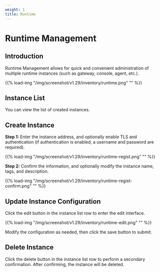 ```yaml
---
weight: 1
title: Runtime
---
```


# Runtime Management

## Introduction

Runtime Management allows for quick and convenient administration of multiple runtime instances (such as gateway, console, agent, etc.).

{{% load-img "/img/screenshot/v1.29/inventory/runtime.png" "" %}}

## Instance List

You can view the list of created instances.

## Create Instance

**Step 1:** Enter the instance address, and optionally enable TLS and authentication (if authentication is enabled, a username and password are required).

{{% load-img "/img/screenshot/v1.29/inventory/runtime-regist.png" "" %}}

**Step 2:** Confirm the information, and optionally modify the instance name, tags, and description.

{{% load-img "/img/screenshot/v1.29/inventory/runtime-regist-confirm.png" "" %}}

## Update Instance Configuration

Click the edit button in the instance list row to enter the edit interface.

{{% load-img "/img/screenshot/v1.29/inventory/runtime-edit.png" "" %}}

Modify the configuration as needed, then click the save button to submit.

## Delete Instance

Click the delete button in the instance list row to perform a secondary confirmation. After confirming, the instance will be deleted.
